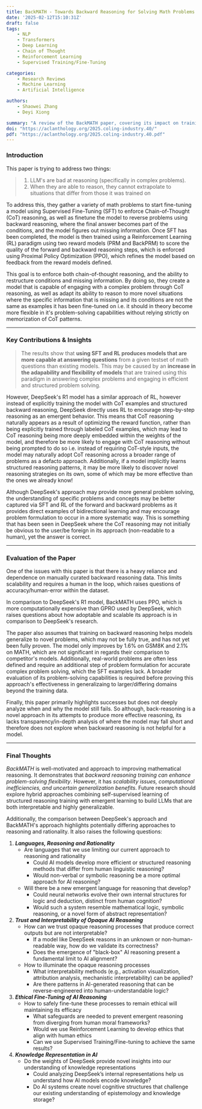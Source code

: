 ```yaml
---
title: BackMATH - Towards Backward Reasoning for Solving Math Problems Step by Step
date: '2025-02-12T15:10:31Z'
draft: false
tags:
    - NLP
    - Transformers
    - Deep Learning
    - Chain of Thought
    - Reinforcement Learning
    - Supervised Training/Fine-Tuning

categories:
    - Research Reviews
    - Machine Learning
    - Artificial Intelligence

authors:
    - Shaowei Zhang
    - Deyi Xiong

summary: "A review of the BackMATH paper, covering its impact on training models for reasoning, key insights, and future directions."
doi: "https://aclanthology.org/2025.coling-industry.40/"
pdf: "https://aclanthology.org/2025.coling-industry.40.pdf"
---
```

### Introduction

This paper is trying to address two things:
>1) LLM's are bad at reasoning (specifically in complex problems).
>2) When they are able to reason, they cannot extrapolate to situations that differ from those it was trained on

To address this, they gather a variety of math problems to start fine-tuning a model using Supervised Fine-Tuning (SFT) to enforce Chain-of-Thought (CoT) reasoning, as well as finetune the model to reverse problems using backward reasoning, where the final answer becomes part of the conditions, and the model figures out missing information. Once SFT has been completed, the model is then trained using a Reinforcement Learning (RL) paradigm using two reward models (PRM and BackPRM) to score the quality of the forward and backward reasoning steps, which is enforced using Proximal Policy Optimization (PPO), which refines the model based on feedback from the reward models defined.

This goal is to enforce both chain-of-thought reasoning, and the ability to restructure conditions and missing information. By doing so, they create a model that is capable of engaging with a complex problem through CoT reasoning, as well as adapt its ability to reason to more novel situations where the specific information that is missing and its conditions are not the same as examples it has been fine-tuned on i.e. it should in theory become more flexible in it's problem-solving capabilities without relying strictly on memorization of CoT patterns.

---

### Key Contributions & Insights

>The results show that **using SFT and RL produces models that are more capable at answering questions** from a given testset of math questions than existing models. This may be caused by an **increase in the adapability and flexibility of models** that are trained using this paradigm in answering complex problems and engaging in efficient and structured problem solving.

However, DeepSeek's R1 model has a similar approach of RL, however instead of explicitly training the model with CoT examples and structured backward reasoning, DeepSeek directly uses RL to encourage step-by-step reasoning as an emergent behavior. This means that CoT reasoning naturally appears as a result of optimizing the reward function, rather than being explicitly trained through labeled CoT examples, which may lead to CoT reasoning being more deeply embedded within the weights of the model, and therefore be more likely to engage with CoT reasoning without being prompted to do so i.e. instead of requiring CoT-style inputs, the model may naturally adopt CoT reasoning across a broader range of problems as a defacto approach. Additionally, if a model implicitly learns structured reasoning patterns, it may be more likely to discover novel reasoning strategies on its own, some of which may be more effective than the ones we already know!

Although DeepSeek's approach may provide more general problem solving, the understanding of specific problems and concepts may be better captured via SFT and RL of the forward and backward problems as it provides direct examples of bidirectional learning and may encourage problem formulation to occur in a more systematic way. This is something that has been seen in DeepSeek where the CoT reasoning may not initially be obvious to the user/be foreign in its approach (non-readable to a human), yet the answer is correct.

---

### Evaluation of the Paper

One of the issues with this paper is that there is a heavy reliance and dependence on manually curated backward reasoning data. This limits scalability and requires a human in the loop, which raises questions of accuracy/human-error within the dataset.

In comparison to DeepSeek's R1 model, BackMATH uses PPO, which is more computationally expensive than GPRO used by DeepSeek, which raises questions about how adoptable and scalable its approach is in comparison to DeepSeek's research.

The paper also assumes that training on backward reasoning helps models generalize to novel problems, which may not be fully true, and has not yet been fully proven. The model only improves by 1.6% on GSM8K and 2.1% on MATH, which are not significant in regards their comparison to competitor's models. Additionally, real-world problems are often less defined and require an additional step of problem formulation for accurate complex problem solving, which the SFT examples lack. A broader evaluation of its problem-solving capabilities is required before proving this approach's effectiveness in generalizaing to larger/differing domains beyond the training data.

Finally, this paper primarily highlights successes but does not deeply analyze when and why the model still fails. So although, back-reasoning is a novel approach in its attempts to produce more effective reasoning, its lacks transparency/in-depth analysis of where the model may fall short and therefore does not explore when backward reasoning is not helpful for a model.

---

### Final Thoughts

*BackMATH* is well-motivated and approach to improving mathematical reasoning. It demonstrates that *backward reasoning training can enhance problem-solving flexibility*. However, it has *scalability issues, computational inefficiencies, and uncertain generalization benefits*. Future research should explore hybrid approaches combining self-supervised learning of structured reasoning training with emergent learning to build LLMs that are both interpretable and highly generalizable.

Additionally, the comparison between DeepSeek's approach and BackMATH's approach highlights potentially differing approaches to reasoning and rationality. It also raises the following questions:
1) ***Languages, Reasoning and Rationality***
    - Are languages that we use limiting our current approach to reasoning and rationality
        - Could AI models develop more efficient or structured reasoning methods that differ from human linguistic reasoning?
        - Would non-verbal or symbolic reasoning be a more optimal approach for AI reasoning?
    - Will there be a new emergent language for reasoning that develop?
        - Could neural networks evolve their own internal structures for logic and deduction, distinct from human cognition?
        - Would such a system resemble mathematical logic, symbolic reasoning, or a novel form of abstract representation?
2) ***Trust and Interpretability of Opaque AI Reasoning***
    - How can we trust opaque reasoning processes that produce correct outputs but are not interpretable?
        - If a model like DeepSeek reasons in an unknown or non-human-readable way, how do we validate its correctness?
        - Does the emergence of "black-box" AI reasoning present a fundamental limit to AI alignment?
    - How to illuminate the opaque reasoning processes
        - What interpretability methods (e.g., activation visualization, attribution analysis, mechanistic interpretability) can be applied?
        - Are there patterns in AI-generated reasoning that can be reverse-engineered into human-understandable logic?
3) ***Ethical Fine-Tuning of AI Reasoning***
    - How to safely fine-tune these processes to remain ethical will maintaining its efficacy 
        - What safeguards are needed to prevent emergent reasoning from diverging from human moral frameworks?
        - Would we use Reinforcement Learning to develop ethics that align with human ethics
        - Can we use Supervised Training/Fine-tuning to achieve the same results?
4) ***Knowledge Representation in AI***
    - Do the weights of DeepSeek provide novel insights into our understanding of knowledge representations
        - Could analyzing DeepSeek’s internal representations help us understand how AI models encode knowledge?
        - Do AI systems create novel cognitive structures that challenge our existing understanding of epistemology and knowledge storage?
